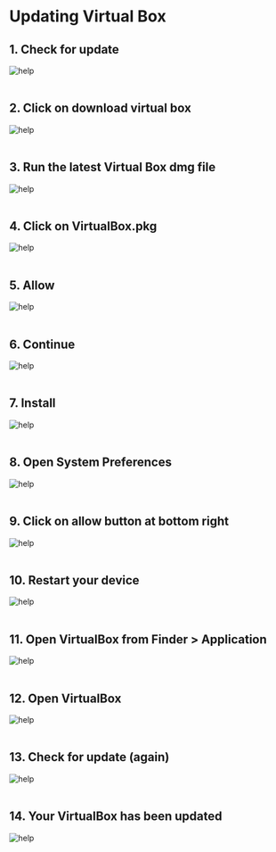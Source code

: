# Updating Virtual Box

## 1. Check for update

![help](./public/2.png) <br><br>

## 2. Click on download virtual box

![help](./public/3.png) <br><br>

## 3. Run the latest Virtual Box dmg file

![help](./public/4.png) <br><br>

## 4. Click on VirtualBox.pkg

![help](./public/5.png) <br><br>

## 5. Allow

![help](./public/6.png) <br><br>

## 6. Continue

![help](./public/7.png) <br><br>

## 7. Install

![help](./public/8.png) <br><br>

## 8. Open System Preferences

![help](./public/9.png) <br><br>

## 9. Click on allow button at bottom right

![help](./public/10.png) <br><br>

## 10. Restart your device

![help](./public/11.png) <br><br>

## 11. Open VirtualBox from Finder > Application

![help](./public/12.png) <br><br>

## 12. Open VirtualBox

![help](./public/13.png) <br><br>

## 13. Check for update (again)

![help](./public/2.png) <br><br>

## 14. Your VirtualBox has been updated

![help](./public/16.png) <br><br>
